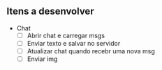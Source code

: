 ## Itens a desenvolver
- Chat
  - [ ] Abrir chat e carregar msgs
  - [ ] Enviar texto e salvar no servidor
  - [ ] Atualizar chat quando recebr uma nova msg
  - [ ] Enviar img
